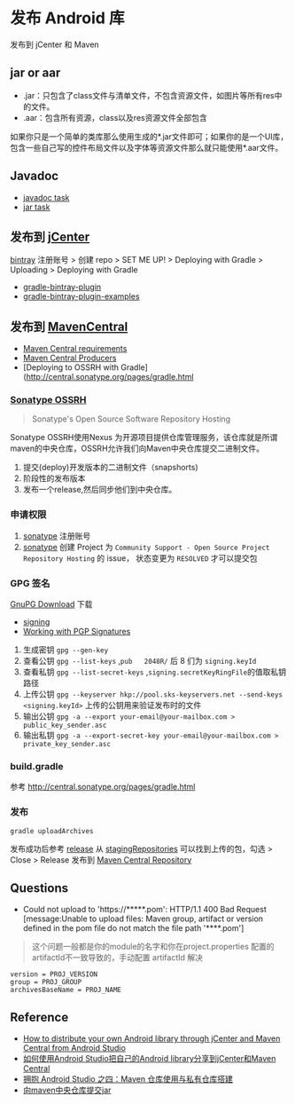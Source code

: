 # 发布 Android 库

发布到 jCenter 和 Maven

## jar or aar

* .jar：只包含了class文件与清单文件，不包含资源文件，如图片等所有res中的文件。
* .aar：包含所有资源，class以及res资源文件全部包含

如果你只是一个简单的类库那么使用生成的*.jar文件即可；如果你的是一个UI库，包含一些自己写的控件布局文件以及字体等资源文件那么就只能使用*.aar文件。

## Javadoc

* [javadoc task ](https://docs.gradle.org/current/dsl/org.gradle.api.tasks.javadoc.Javadoc.html)
* [jar task](https://docs.gradle.org/current/dsl/org.gradle.api.tasks.bundling.Jar.html)

## 发布到 [jCenter](https://bintray.com/)

[bintray](https://bintray.com/) 注册账号 > 创建 repo > SET ME UP! > Deploying with Gradle > Uploading > Deploying with Gradle

* [gradle-bintray-plugin](https://github.com/bintray/gradle-bintray-plugin)
* [gradle-bintray-plugin-examples](https://github.com/bintray/bintray-examples/tree/master/gradle-bintray-plugin-examples)

## 发布到 [MavenCentral](http://central.sonatype.org/)

* [Maven Central requirements](http://central.sonatype.org/pages/requirements.html)
* [Maven Central Producers](http://central.sonatype.org/pages/producers.html)
* [Deploying to OSSRH with Gradle](http://central.sonatype.org/pages/gradle.html

### [Sonatype OSSRH](https://oss.sonatype.org)

> Sonatype's Open Source Software Repository Hosting

Sonatype OSSRH使用Nexus 为开源项目提供仓库管理服务，该仓库就是所谓maven的中央仓库，OSSRH允许我们向Maven中央仓库提交二进制文件。

1. 提交(deploy)开发版本的二进制文件（snapshorts)
2. 阶段性的发布版本
3. 发布一个release,然后同步他们到中央仓库。

### 申请权限

1. [sonatype](https://issues.sonatype.org/secure/Dashboard.jspa) 注册账号
2. [sonatype](https://issues.sonatype.org/secure/Dashboard.jspa) 创建 Project 为 `Community Support - Open Source Project Repository Hosting` 的 issue， 状态变更为 `RESOLVED` 才可以提交包

### GPG 签名

[GnuPG Download](https://www.gnupg.org/download/index.html) 下载
* [signing](https://docs.gradle.org/current/userguide/signing_plugin.html)
* [Working with PGP Signatures](http://central.sonatype.org/pages/working-with-pgp-signatures.html)


1. 生成密钥 `gpg --gen-key`
2. 查看公钥 `gpg --list-keys` ,`pub   2048R/` 后 8 们为 `signing.keyId`
3. 查看私钥 `gpg --list-secret-keys` ,`signing.secretKeyRingFile`的值取私钥路径
4. 上传公钥 `gpg --keyserver hkp://pool.sks-keyservers.net --send-keys <signing.keyId>` 上传的公钥用来验证发布时的文件
5. 输出公钥 `gpg -a --export your-email@your-mailbox.com > public_key_sender.asc`
6. 输出私钥 `gpg -a --export-secret-key your-email@your-mailbox.com > private_key_sender.asc`

### build.gradle

参考 <http://central.sonatype.org/pages/gradle.html>

### 发布

```
gradle uploadArchives
```

发布成功后参考 [release](http://central.sonatype.org/pages/releasing-the-deployment.html) 从 [stagingRepositories](https://oss.sonatype.org/#stagingRepositories) 可以找到上传的包，勾选 > Close > Release 发布到 [Maven Central Repository ](https://oss.sonatype.org/content/repositories/releases/)

## Questions

* Could not upload to 'https://*****.pom': HTTP/1.1 400 Bad Request [message:Unable to upload files: Maven group, artifact or version defined in the pom file do not match the file path '****.pom']

> 这个问题一般都是你的module的名字和你在project.properties
配置的artifactId不一致导致的，手动配置 artifactId 解决

```
version = PROJ_VERSION
group = PROJ_GROUP
archivesBaseName = PROJ_NAME
```

## Reference

* [How to distribute your own Android library through jCenter and Maven Central from Android Studio](https://inthecheesefactory.com/blog/how-to-upload-library-to-jcenter-maven-central-as-dependency/en)
* [如何使用Android Studio把自己的Android library分享到jCenter和Maven Central](http://jcodecraeer.com/a/anzhuokaifa/androidkaifa/2015/0623/3097.html)
* [拥抱 Android Studio 之四：Maven 仓库使用与私有仓库搭建](http://www.androidchina.net/4354.html)
* [向maven中央仓库提交jar](http://www.cnblogs.com/gaoxing/p/4359795.html)
